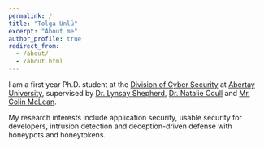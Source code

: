 ```yaml
---
permalink: /
title: "Tolga Ünlü"
excerpt: "About me"
author_profile: true
redirect_from: 
  - /about/
  - /about.html
---
```


I am a first year Ph.D. student at the [Division of Cyber Security](https://www.abertay.ac.uk/research-overview/research-strategy-and-structure/division-of-cyber-security/) at [Abertay University](https://www.abertay.ac.uk/), supervised by [Dr. Lynsay Shepherd](https://www.abertay.ac.uk/staff-search/dr-lynsay-shepherd/), [Dr. Natalie Coull](https://www.abertay.ac.uk/staff-search/dr-natalie-coull/) and [Mr. Colin McLean](https://www.abertay.ac.uk/staff-search/mr-colin-mclean/).

My research interests include application security, usable security for developers, intrusion detection and deception-driven defense with honeypots and honeytokens. 
